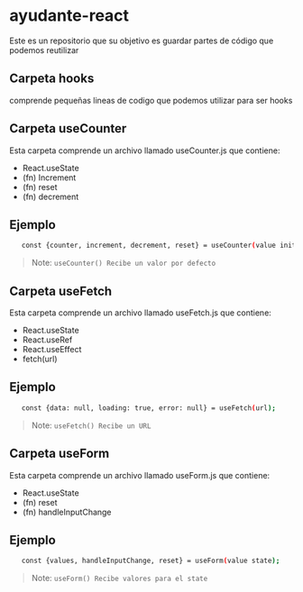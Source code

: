 # ayudante-react
Este es un repositorio que su objetivo es guardar partes de código que podemos reutilizar 

## Carpeta hooks
comprende pequeñas lineas de codigo que podemos utilizar para ser hooks

## Carpeta useCounter
Esta carpeta comprende un archivo llamado useCounter.js que contiene:
- React.useState
- (fn) Increment
- (fn) reset
- (fn) decrement
## Ejemplo
```sh
   const {counter, increment, decrement, reset} = useCounter(value initial);
```
> Note: `useCounter() Recibe un valor por defecto`

## Carpeta useFetch
Esta carpeta comprende un archivo llamado useFetch.js que contiene:
- React.useState
- React.useRef
- React.useEffect
- fetch(url)
## Ejemplo
```sh
   const {data: null, loading: true, error: null} = useFetch(url);
```
> Note: `useFetch() Recibe un URL`

## Carpeta useForm
Esta carpeta comprende un archivo llamado useForm.js que contiene:
- React.useState
- (fn) reset
- (fn) handleInputChange
## Ejemplo
```sh
   const {values, handleInputChange, reset} = useForm(value state);
```
> Note: `useForm() Recibe valores para el state`
